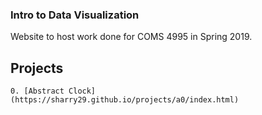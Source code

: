 ### Intro to Data Visualization

Website to host work done for COMS 4995 in Spring 2019.

## Projects
```
0. [Abstract Clock] (https://sharry29.github.io/projects/a0/index.html)
```

